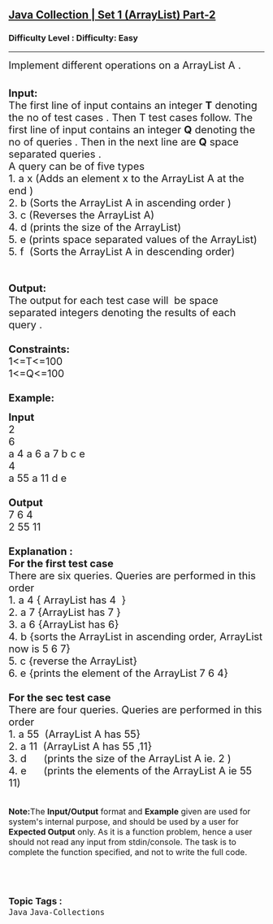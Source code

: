 <h2><a href="https://www.geeksforgeeks.org/problems/java-collection-set-1-arraylist/1?page=2&category=Java&sortBy=submissions">Java Collection | Set 1 (ArrayList) Part-2</a></h2><h3>Difficulty Level : Difficulty: Easy</h3><hr><div class="problems_problem_content__Xm_eO"><p><span style="font-size:20px">Implement different operations on a ArrayList A .</span><br>
&nbsp;</p>

<p><span style="font-size:20px"><strong>Input:</strong><br>
The first line of input contains an integer <strong>T</strong> denoting the no of test cases . Then T test cases follow. The first line of input contains an integer <strong>Q</strong> denoting the no of queries . Then in the next line are <strong>Q</strong>&nbsp;space separated queries .<br>
A query can be of&nbsp;five&nbsp;types&nbsp;<br>
1. a x (Adds an element x to the ArrayList A&nbsp;at the end )<br>
2. b (Sorts the ArrayList A in ascending order&nbsp;)<br>
3. c (Reverses the ArrayList A)<br>
4. d (prints the size of the ArrayList)<br>
5. e (prints space separated values of the ArrayList)<br>
5. f &nbsp;(Sorts the ArrayList A in descending&nbsp;order)<br>
<br>
<br>
<strong>Output:</strong><br>
The output for each test case will&nbsp;&nbsp;be space separated integers denoting the results of each query .&nbsp;<br>
<br>
<strong>Constraints:</strong><br>
1&lt;=T&lt;=100<br>
1&lt;=Q&lt;=100<br>
<br>
<strong>Example:</strong></span></p>

<p><span style="font-size:20px"><strong>Input</strong><br>
2<br>
6<br>
a 4 a 6 a 7 b c e<br>
4<br>
a 55 a 11 d e<br>
<strong>&nbsp;<br>
Output</strong><br>
7 6 4<br>
2 55 11<br>
<br>
<strong>Explanation :<br>
For the first test case</strong><br>
There are six queries.&nbsp;Queries&nbsp;are&nbsp;performed in this order<br>
1. a 4 { ArrayList has 4 &nbsp;}<br>
2. a 7&nbsp;{ArrayList has 7 }<br>
3. a 6 {ArrayList has 6}<br>
4. b {sorts the ArrayList in ascending order, ArrayList now is 5 6 7}<br>
5. c {reverse the ArrayList}<br>
6. e&nbsp;{prints the element of the ArrayList 7 6 4}<br>
<br>
<strong>For the sec test case&nbsp;</strong><br>
There are four&nbsp;queries.&nbsp;Queries&nbsp;are&nbsp;performed in this order<br>
1. a 55 &nbsp;(ArrayList A has&nbsp;55}<br>
2. a 11 &nbsp;(ArrayList A has 55 ,11}<br>
3. d &nbsp; &nbsp; &nbsp;(prints the size of the ArrayList A ie. 2 )<br>
4. e &nbsp; &nbsp; &nbsp;(prints the elements of the ArrayList A ie 55 11)</span><br>
<br>
<br>
<span style="font-size:16px"><strong>Note:</strong>The <strong>Input/Output</strong> format and <strong>Example</strong> given are used for system's internal purpose, and should be used by a user for <strong>Expected Output</strong> only. As it is a function problem, hence a user should not read any input from stdin/console. The task is to complete the function specified, and not to write the full code.</span></p>

<p>&nbsp;</p>
</div><br><p><span style=font-size:18px><strong>Topic Tags : </strong><br><code>Java</code>&nbsp;<code>Java-Collections</code>&nbsp;